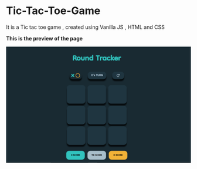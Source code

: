 # Tic-Tac-Toe-Game
It is a Tic tac toe game , created using Vanilla JS , HTML and CSS

<p><strong>This is the preview of the page </strong></p>
<img src="https://github.com/SandeepKumar1997/Tic-Tac-Toe-Game/blob/master/site-img.png"></img>
